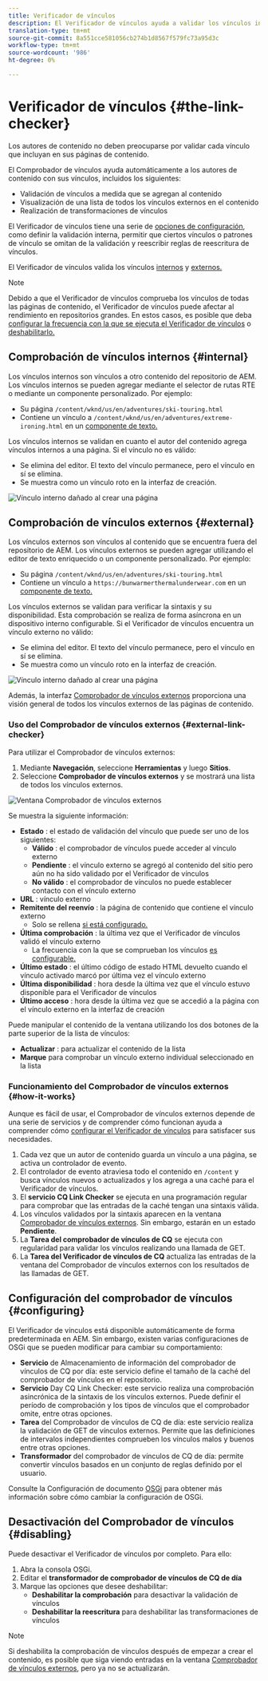 ```yaml
---
title: Verificador de vínculos
description: El Verificador de vínculos ayuda a validar los vínculos internos y externos y permite la reescritura de vínculos.
translation-type: tm+mt
source-git-commit: 8a551cce581056cb274b1d8567f579fc73a95d3c
workflow-type: tm+mt
source-wordcount: '986'
ht-degree: 0%

---
```



# Verificador de vínculos {#the-link-checker}

Los autores de contenido no deben preocuparse por validar cada vínculo que incluyan en sus páginas de contenido.

El Comprobador de vínculos ayuda automáticamente a los autores de contenido con sus vínculos, incluidos los siguientes:

* Validación de vínculos a medida que se agregan al contenido
* Visualización de una lista de todos los vínculos externos en el contenido
* Realización de transformaciones de vínculos

El Verificador de vínculos tiene una serie de [opciones de configuración](#configuring), como definir la validación interna, permitir que ciertos vínculos o patrones de vínculo se omitan de la validación y reescribir reglas de reescritura de vínculos.

El Verificador de vínculos valida los vínculos [internos](#internal) y [externos.](#external)

>[!NOTE]
>
>Debido a que el Verificador de vínculos comprueba los vínculos de todas las páginas de contenido, el Verificador de vínculos puede afectar al rendimiento en repositorios grandes. En estos casos, es posible que deba [configurar la frecuencia con la que se ejecuta el Verificador de vínculos](#configuring) o [deshabilitarlo.](#disabling)

## Comprobación de vínculos internos {#internal}

Los vínculos internos son vínculos a otro contenido del repositorio de AEM. Los vínculos internos se pueden agregar mediante el selector de rutas RTE o mediante un componente personalizado. Por ejemplo:

* Su página `/content/wknd/us/en/adventures/ski-touring.html`
* Contiene un vínculo a `/content/wknd/us/en/adventures/extreme-ironing.html` en un [componente de texto.](https://experienceleague.adobe.com/docs/experience-manager-core-components/using/components/text.html)

Los vínculos internos se validan en cuanto el autor del contenido agrega vínculos internos a una página. Si el vínculo no es válido:

* Se elimina del editor. El texto del vínculo permanece, pero el vínculo en sí se elimina.
* Se muestra como un vínculo roto en la interfaz de creación.

![Vínculo interno dañado al crear una página](assets/link-checker-invalid-link-internal.png)

## Comprobación de vínculos externos {#external}

Los vínculos externos son vínculos al contenido que se encuentra fuera del repositorio de AEM. Los vínculos externos se pueden agregar utilizando el editor de texto enriquecido o un componente personalizado. Por ejemplo:

* Su página `/content/wknd/us/en/adventures/ski-touring.html`
* Contiene un vínculo a `https://bunwarmerthermalunderwear.com` en un [componente de texto.](https://experienceleague.adobe.com/docs/experience-manager-core-components/using/components/text.html)

Los vínculos externos se validan para verificar la sintaxis y su disponibilidad. Esta comprobación se realiza de forma asíncrona en un dispositivo interno configurable. Si el Verificador de vínculos encuentra un vínculo externo no válido:

* Se elimina del editor. El texto del vínculo permanece, pero el vínculo en sí se elimina.
* Se muestra como un vínculo roto en la interfaz de creación.

![Vínculo interno dañado al crear una página](assets/link-checker-invalid-link-external.png)

Además, la interfaz [Comprobador de vínculos externos](#external-link-checker) proporciona una visión general de todos los vínculos externos de las páginas de contenido.

### Uso del Comprobador de vínculos externos {#external-link-checker}

Para utilizar el Comprobador de vínculos externos:

1. Mediante **Navegación**, seleccione **Herramientas** y luego **Sitios**.
1. Seleccione **Comprobador de vínculos externos** y se mostrará una lista de todos los vínculos externos.

![Ventana Comprobador de vínculos externos](assets/external-link-checker.png)

Se muestra la siguiente información:

* **Estado** : el estado de validación del vínculo que puede ser uno de los siguientes:
   * **Válido** : el comprobador de vínculos puede acceder al vínculo externo
   * **Pendiente** : el vínculo externo se agregó al contenido del sitio pero aún no ha sido validado por el Verificador de vínculos
   * **No válido** : el comprobador de vínculos no puede establecer contacto con el vínculo externo
* **URL** : vínculo externo
* **Remitente del reenvío** : la página de contenido que contiene el vínculo externo
   * Solo se rellena [si está configurado.](#configuring)
* **Última comprobación** : la última vez que el Verificador de vínculos validó el vínculo externo
   * La frecuencia con la que se comprueban los vínculos [es configurable.](#configuring)
* **Último estado** : el último código de estado HTML devuelto cuando el vínculo activado marcó por última vez el vínculo externo
* **Última disponibilidad** : hora desde la última vez que el vínculo estuvo disponible para el Verificador de vínculos
* **Último acceso** : hora desde la última vez que se accedió a la página con el vínculo externo en la interfaz de creación

Puede manipular el contenido de la ventana utilizando los dos botones de la parte superior de la lista de vínculos:

* **Actualizar** : para actualizar el contenido de la lista
* **Marque**  para comprobar un vínculo externo individual seleccionado en la lista

### Funcionamiento del Comprobador de vínculos externos {#how-it-works}

Aunque es fácil de usar, el Comprobador de vínculos externos depende de una serie de servicios y de comprender cómo funcionan ayuda a comprender cómo [configurar el Verificador de vínculos](#configuring) para satisfacer sus necesidades.

1. Cada vez que un autor de contenido guarda un vínculo a una página, se activa un controlador de evento.
1. El controlador de evento atraviesa todo el contenido en `/content` y busca vínculos nuevos o actualizados y los agrega a una caché para el Verificador de vínculos.
1. El **servicio CQ Link Checker** se ejecuta en una programación regular para comprobar que las entradas de la caché tengan una sintaxis válida.
1. Los vínculos validados por la sintaxis aparecen en la ventana [Comprobador de vínculos externos](#external-link-checker). Sin embargo, estarán en un estado **Pendiente**.
1. La **Tarea del comprobador de vínculos de CQ** se ejecuta con regularidad para validar los vínculos realizando una llamada de GET.
1. La **Tarea del Verificador de vínculos de CQ** actualiza las entradas de la ventana del Comprobador de vínculos externos con los resultados de las llamadas de GET.

## Configuración del comprobador de vínculos {#configuring}

El Verificador de vínculos está disponible automáticamente de forma predeterminada en AEM. Sin embargo, existen varias configuraciones de OSGi que se pueden modificar para cambiar su comportamiento:

* **Servicio**  de Almacenamiento de información del comprobador de vínculos de CQ por día: este servicio define el tamaño de la caché del comprobador de vínculos en el repositorio.
* **Servicio**  Day CQ Link Checker: este servicio realiza una comprobación asincrónica de la sintaxis de los vínculos externos. Puede definir el período de comprobación y los tipos de vínculos que el comprobador omite, entre otras opciones.
* **Tarea**  del Comprobador de vínculos de CQ de día: este servicio realiza la validación de GET de vínculos externos. Permite que las definiciones de intervalos independientes comprueben los vínculos malos y buenos entre otras opciones.
* **Transformador**  del comprobador de vínculos de CQ de día: permite convertir vínculos basados en un conjunto de reglas definido por el usuario.

Consulte la Configuración de documento [OSGi](/help/sites-deploying/osgi-configuration-settings.md) para obtener más información sobre cómo cambiar la configuración de OSGi.

## Desactivación del Comprobador de vínculos {#disabling}

Puede desactivar el Verificador de vínculos por completo. Para ello:

1. Abra la consola OSGi.
1. Editar el **transformador de comprobador de vínculos de CQ de día**
1. Marque las opciones que desee deshabilitar:
   * **Deshabilitar la comprobación**  para desactivar la validación de vínculos
   * **Deshabilitar la reescritura**  para deshabilitar las transformaciones de vínculos

>[!NOTE]
>
>Si deshabilita la comprobación de vínculos después de empezar a crear el contenido, es posible que siga viendo entradas en la ventana [Comprobador de vínculos externos](#external-link-checker), pero ya no se actualizarán.

